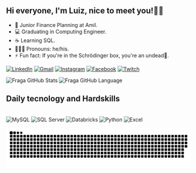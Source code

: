 ## Hi everyone, I'm Luiz, nice to meet you!👋🏼

- 🏦 Junior Finance Planning at Amil.
- 💻 Graduating in Computing Engineer.
- ☕ Learning SQL.
- 🙋🏼‍♂️ Pronouns: he/his.
- ⚡ Fun fact: If you're in the Schrödinger box, you're an undead🧟.

[![LinkedIn](https://img.shields.io/badge/-LinkedIn-%230077B5?style=for-the-badge&logo=linkedin&logoColor=white)](https://www.linkedin.com/in/luiz-henrique-viras-nobre/)
[![Gmail](https://img.shields.io/badge/-Gmail-%23333?style=for-the-badge&logo=gmail&logoColor=white)](mailto:luizhviras@gmail.com)
[![Instagram](https://img.shields.io/badge/-Instagram-%23E4405F?style=for-the-badge&logo=instagram&logoColor=white)](https://instagram.com/luizhviras)
[![Facebook](https://img.shields.io/badge/Facebook-1877F2?style=for-the-badge&logo=facebook&logoColor=white)](https://www.facebook.com/LuizHVirasNobre)
[![Twitch](https://img.shields.io/badge/Twitch-9146FF?style=for-the-badge&logo=twitch&logoColor=white)](https://www.twitch.tv/luce_riowar)

![Fraga GitHub Stats](https://github-readme-stats.vercel.app/api?username=luizhviras&show_icons=true&theme=radical&include_all_commits=true&count_private=true)
![Fraga GitHub Language](https://github-readme-stats.vercel.app/api/top-langs/?username=luizhviras&layout=compact&langs_count=7&theme=radical)

## Daily tecnology and Hardskills

<div style="display: inline_block"><br/>
  <img align = "center" height=50 width = 50 alt="MySQL" src="https://cdn.jsdelivr.net/gh/devicons/devicon@latest/icons/mysql/mysql-original-wordmark.svg">
  <img align = "center" height=50 width = 50 alt="SQL Server" src="https://cdn.jsdelivr.net/gh/devicons/devicon@latest/icons/microsoftsqlserver/microsoftsqlserver-plain-wordmark.svg">
  <img align = "center" height=50 width = 50 alt="Databricks" src="https://img.shields.io/badge/Databricks-FF3621?style=for-the-badge&logo=Databricks&logoColor=white">
  <img align = "center" height=50 width = 50 alt="Python" src="https://img.shields.io/badge/Python-14354C?style=for-the-badge&logo=python&logoColor=white">
  <img align = "center" height=50 width = 50 alt="Excel" src="https://img.shields.io/badge/Python-14354C?style=for-the-badge&logo=python&logoColor=white">
</div>
 
  ![Snake animation](https://github.com/LuizHViras/LuizHViras/blob/output/github-contribution-grid-snake.svg)
    
</div>
